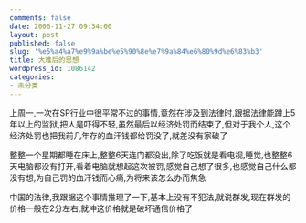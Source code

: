 ```yaml
---
comments: false
date: 2006-11-27 09:34:00
layout: post
published: false
slug: '%e5%a4%a7%e9%9a%be%e5%90%8e%e7%9a%84%e6%80%9d%e6%83%b3'
title: 大难后的思想
wordpress_id: 1086142
categories:
- 未分类
---
```


上周一,一次在SP行业中很平常不过的事情,竟然在涉及到法律时,跟据法律能蹲上5年以上的监狱,把人是吓得不轻,虽然最后以经济处罚而结束了,但对于我个人,这个经济处罚也把我前几年存的血汗钱都给罚没了,就差没有家破了




整整一个星期都睡在床上,整整6天连门都没出,除了吃饭就是看电视,睡觉,也整整6天电脑都没有打开,看着电脑就想起这次被罚,感觉自己想了很多,也感觉自己什么都没有想,为自己罚的血汗钱而心痛,为将来该怎么办而焦急




中国的法律,我跟据这个事情推理了一下,基本上没有不犯法,就说群发,现在群发的价格一般在2分左右,就冲这价格就是破坏通信价格了
